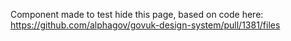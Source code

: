 Component made to test hide this page, based on code here: https://github.com/alphagov/govuk-design-system/pull/1381/files